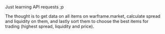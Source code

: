 Just learning API requests ;p

The thought is to get data on all items on warframe.market, calculate spread and liquidity on them, and lastly sort them to choose the best items for trading (highest spread, liquidity and price).
